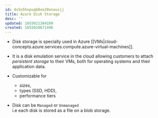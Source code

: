 ```yaml
---
id: 4s5o5hnpuqb0xe20onausjj
title: Azure Disk Storage
desc: ''
updated: 1655021384109
created: 1655020671496
---
```


* Disk storage is specially used in Azure [[VMs|cloud-concepts.azure.services.compute.azure-virtual-machines]].

* It is a disk emulation service in the cloud allowing customers to attach *persistent storage* to their VMs, both for operating systems and their application data.

* Customizable for
  * sizes,
  * types (SSD, HDD),
  * performance tiers


* Disk can be `Managed` or `Unmanaged`  
    i.e each disk is stored as a file on a blob storage.
